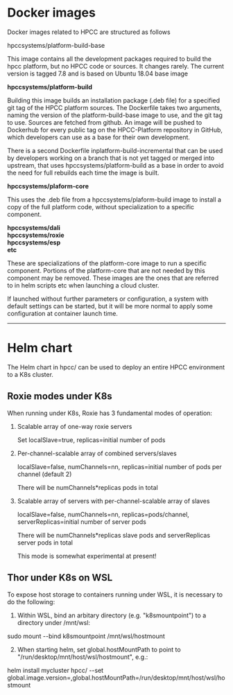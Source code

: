 Docker images
=============

Docker images related to HPCC are structured as follows

hpccsystems/platform-build-base

This image contains all the development packages required to build the hpcc platform,
but no HPCC code or sources. It changes rarely. The current version is tagged 7.8 and
is based on Ubuntu 18.04 base image

**hpccsystems/platform-build**

Building this image builds an installation package (.deb file) for a specified git tag
of the HPCC platform sources. The Dockerfile takes two arguments, naming the version of
the platform-build-base image to use, and the git tag to use. Sources are fetched from
github. An image will be pushed to Dockerhub for every public tag on the HPCC-Platform
repository in GitHub, which developers can use as a base for their own development.

There is a second Dockerfile inplatform-build-incremental that can be used by developers
working on a branch that is not yet tagged or merged into upstream, that uses 
hpccsystems/platform-build as a base in order to avoid the need for full rebuilds each time
the image is built.

**hpccsystems/plaform-core**

This uses the .deb file from a hpccsystems/plaform-build image to install a copy of the
full platform code, without specialization to a specific component.

**hpccsystems/dali**  
**hpccsystems/roxie**  
**hpccsystems/esp**  
**etc**  

These are specializations of the platform-core image to run a specific component.
Portions of the platform-core that are not needed by this component may be removed.
These images are the ones that are referred to in helm scripts etc when launching
a cloud cluster.

If launched without further parameters or configuration, a system with default
settings can be started, but it will be more normal to apply some configuration at
container launch time.

---

Helm chart
==========

The Helm chart in hpcc/ can be used to deploy an entire HPCC environment to a K8s cluster.

Roxie modes under K8s
---------------------

When running under K8s, Roxie has 3 fundamental modes of operation:

  1. Scalable array of one-way roxie servers

     Set localSlave=true, replicas=initial number of pods

  2. Per-channel-scalable array of combined servers/slaves

     localSlave=false, numChannels=nn, replicas=initial number of pods per channel (default 2)

     There will be numChannels*replicas pods in total

  3. Scalable array of servers with per-channel-scalable array of slaves

     localSlave=false, numChannels=nn, replicas=pods/channel, serverReplicas=initial number of server pods

     There will be numChannels*replicas slave pods and serverReplicas server pods in total
  
     This mode is somewhat experimental at present!
  
Thor under K8s on WSL
---------------------

To expose host storage to containers running under WSL, it is necessary to do the following:
1) Within WSL, bind an arbitary directory (e.g. "k8smountpoint") to a directory under /mnt/wsl:

sudo mount --bind k8smountpoint /mnt/wsl/hostmount

2) When starting helm, set global.hostMountPath to point to "/run/desktop/mnt/host/wsl/hostmount", e.g.:

helm install mycluster hpcc/ --set global.image.version=<image-name>,global.hostMountPath=/run/desktop/mnt/host/wsl/hostmount

